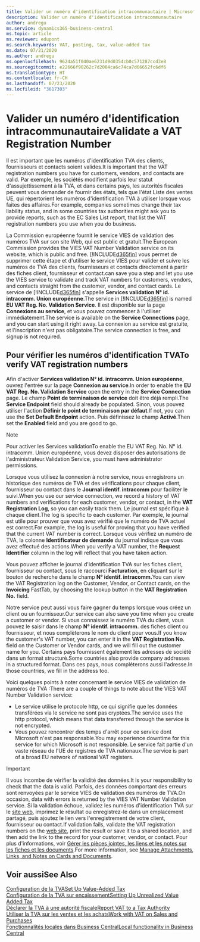```yaml
---
title: Valider un numéro d'identification intracommunautaire | Microsoft Docs
description: Valider un numéro d'identification intracommunautaire
author: andregu
ms.service: dynamics365-business-central
ms.topic: article
ms.reviewer: edupont
ms.search.keywords: VAT, posting, tax, value-added tax
ms.date: 07/21/2020
ms.author: andregu
ms.openlocfilehash: 9624a51f040ae6231d9d0354cb0c571287ccd3e8
ms.sourcegitcommit: e22666f90262c7d2084ca6c74ca7d66652fc6df6
ms.translationtype: HT
ms.contentlocale: fr-CH
ms.lasthandoff: 07/23/2020
ms.locfileid: "3617303"
---
```

# <a name="validate-a-vat-registration-number"></a><span data-ttu-id="dc104-103">Valider un numéro d'identification intracommunautaire</span><span class="sxs-lookup"><span data-stu-id="dc104-103">Validate a VAT Registration Number</span></span>

<span data-ttu-id="dc104-104">Il est important que les numéros d'identification TVA des clients, fournisseurs et contacts soient valides.</span><span class="sxs-lookup"><span data-stu-id="dc104-104">It is important that the VAT registration numbers you have for customers, vendors, and contacts are valid.</span></span> <span data-ttu-id="dc104-105">Par exemple, les sociétés modifient parfois leur statut d'assujettissement à la TVA, et dans certains pays, les autorités fiscales peuvent vous demander de fournir des états, tels que l'état Liste des ventes UE, qui répertorient les numéros d'identification TVA à utiliser lorsque vous faites des affaires.</span><span class="sxs-lookup"><span data-stu-id="dc104-105">For example, companies sometimes change their tax liability status, and in some countries tax authorities might ask you to provide reports, such as the EC Sales List report, that list the VAT registration numbers you use when you do business.</span></span>

<span data-ttu-id="dc104-106">La Commission européenne fournit le service VIES de validation des numéros TVA sur son site Web, qui est public et gratuit.</span><span class="sxs-lookup"><span data-stu-id="dc104-106">The European Commission provides the VIES VAT Number Validation service on its website, which is public and free.</span></span> [!INCLUDE[d365fin](includes/d365fin_md.md)] <span data-ttu-id="dc104-107">vous permet de supprimer cette étape et d'utiliser le service VIES pour valider et suivre les numéros de TVA des clients, fournisseurs et contacts directement à partir des fiches client, fournisseur et contact.</span><span class="sxs-lookup"><span data-stu-id="dc104-107">can save you a step and let you use the VIES service to validate and track VAT numbers for customers, vendors, and contacts straight from the customer, vendor, and contact cards.</span></span> <span data-ttu-id="dc104-108">Le service de [!INCLUDE[d365fin](includes/d365fin_md.md)] s'appelle **Services validation N° id. intracomm. Union européenne**.</span><span class="sxs-lookup"><span data-stu-id="dc104-108">The service in [!INCLUDE[d365fin](includes/d365fin_md.md)] is named **EU VAT Reg. No. Validation Service**.</span></span> <span data-ttu-id="dc104-109">Il est disponible sur la page **Connexions au service**, et vous pouvez commencer à l'utiliser immédiatement.</span><span class="sxs-lookup"><span data-stu-id="dc104-109">The service is available on the **Service Connections** page, and you can start using it right away.</span></span> <span data-ttu-id="dc104-110">La connexion au service est gratuite, et l'inscription n'est pas obligatoire.</span><span class="sxs-lookup"><span data-stu-id="dc104-110">The service connection is free, and signup is not required.</span></span>

## <a name="to-verify-vat-registration-numbers"></a><span data-ttu-id="dc104-111">Pour vérifier les numéros d'identification TVA</span><span class="sxs-lookup"><span data-stu-id="dc104-111">To verify VAT registration numbers</span></span>

<span data-ttu-id="dc104-112">Afin d'activer **Services validation N° id. intracomm. Union européenne**, ouvrez l'entrée sur la page **Connexion au service**.</span><span class="sxs-lookup"><span data-stu-id="dc104-112">In order to enable the **EU VAT Reg. No. Validation Service** open the entry in the **Service Connection** page.</span></span> <span data-ttu-id="dc104-113">Le champ **Point de terminaison de service** doit être déjà rempli.</span><span class="sxs-lookup"><span data-stu-id="dc104-113">The **Service Endpoint** field should already be populated.</span></span> <span data-ttu-id="dc104-114">Sinon, vous pouvez utiliser l'action **Définir le point de terminaison par défaut**.</span><span class="sxs-lookup"><span data-stu-id="dc104-114">If not, you can use the **Set Default Endpoint** action.</span></span> <span data-ttu-id="dc104-115">Puis définissez le champ **Activé**.</span><span class="sxs-lookup"><span data-stu-id="dc104-115">Then set the **Enabled** field and you are good to go.</span></span>

> [!NOTE]
> <span data-ttu-id="dc104-116">Pour activer les Services validation</span><span class="sxs-lookup"><span data-stu-id="dc104-116">To enable the EU VAT Reg. No.</span></span> <span data-ttu-id="dc104-117">N° id. intracomm. Union européenne, vous devez disposer des autorisations de l'administrateur.</span><span class="sxs-lookup"><span data-stu-id="dc104-117">Validation Service, you must have administrator permissions.</span></span>

<span data-ttu-id="dc104-118">Lorsque vous utilisez la connexion à notre service, nous enregistrons un historique des numéros de TVA et des vérifications pour chaque client, fournisseur ou contact dans le **Journal identif. intracomm** pour faciliter le suivi.</span><span class="sxs-lookup"><span data-stu-id="dc104-118">When you use our service connection, we record a history of VAT numbers and verifications for each customer, vendor, or contact, in the **VAT Registration Log**, so you can easily track them.</span></span> <span data-ttu-id="dc104-119">Le journal est spécifique à chaque client.</span><span class="sxs-lookup"><span data-stu-id="dc104-119">The log is specific to each customer.</span></span> <span data-ttu-id="dc104-120">Par exemple, le journal est utile pour prouver que vous avez vérifié que le numéro de TVA actuel est correct.</span><span class="sxs-lookup"><span data-stu-id="dc104-120">For example, the log is useful for proving that you have verified that the current VAT number is correct.</span></span> <span data-ttu-id="dc104-121">Lorsque vous vérifiez un numéro de TVA, la colonne **Identificateur de demande** du journal indique que vous avez effectué des actions.</span><span class="sxs-lookup"><span data-stu-id="dc104-121">When you verify a VAT number, the **Request Identifier** column in the log will reflect that you have taken action.</span></span>

<span data-ttu-id="dc104-122">Vous pouvez afficher le journal d'identification TVA sur les fiches client, fournisseur ou contact, sous le raccourci **Facturation**, en cliquant sur le bouton de recherche dans le champ **N° identif. intracomm.**</span><span class="sxs-lookup"><span data-stu-id="dc104-122">You can view the VAT Registration log on the Customer, Vendor, or Contact cards, on the **Invoicing** FastTab, by choosing the lookup button in the **VAT Registration No.** field.</span></span>  

<span data-ttu-id="dc104-123">Notre service peut aussi vous faire gagner du temps lorsque vous créez un client ou un fournisseur.</span><span class="sxs-lookup"><span data-stu-id="dc104-123">Our service can also save you time when you create a customer or vendor.</span></span> <span data-ttu-id="dc104-124">Si vous connaissez le numéro TVA du client, vous pouvez le saisir dans le champ **N° identif. intracomm.** des fiches client ou fournisseur, et nous complèterons le nom du client pour vous.</span><span class="sxs-lookup"><span data-stu-id="dc104-124">If you know the customer's VAT number, you can enter it in the **VAT Registration No.** field on the Customer or Vendor cards, and we will fill out the customer name for you.</span></span> <span data-ttu-id="dc104-125">Certains pays fournissent également les adresses de société dans un format structuré.</span><span class="sxs-lookup"><span data-stu-id="dc104-125">Some countries also provide company addresses in a structured format.</span></span> <span data-ttu-id="dc104-126">Dans ces pays, nous compléterons aussi l'adresse.</span><span class="sxs-lookup"><span data-stu-id="dc104-126">In those countries, we fill in the address too.</span></span>  

<span data-ttu-id="dc104-127">Voici quelques points à noter concernant le service VIES de validation de numéros de TVA :</span><span class="sxs-lookup"><span data-stu-id="dc104-127">There are a couple of things to note about the VIES VAT Number Validation service:</span></span>

* <span data-ttu-id="dc104-128">Le service utilise le protocole http, ce qui signifie que les données transférées via le service ne sont pas cryptées.</span><span class="sxs-lookup"><span data-stu-id="dc104-128">The service uses the http protocol, which means that data transferred through the service is not encrypted.</span></span>  
* <span data-ttu-id="dc104-129">Vous pouvez rencontrer des temps d'arrêt pour ce service dont Microsoft n'est pas responsable.</span><span class="sxs-lookup"><span data-stu-id="dc104-129">You may experience downtime for this service for which Microsoft is not responsible.</span></span> <span data-ttu-id="dc104-130">Le service fait partie d'un vaste réseau de l'UE de registres de TVA nationaux.</span><span class="sxs-lookup"><span data-stu-id="dc104-130">The service is part of a broad EU network of national VAT registers.</span></span>

> [!IMPORTANT]
> <span data-ttu-id="dc104-131">Il vous incombe de vérifier la validité des données.</span><span class="sxs-lookup"><span data-stu-id="dc104-131">It is your responsibility to check that the data is valid.</span></span> <span data-ttu-id="dc104-132">Parfois, des données comportant des erreurs sont renvoyées par le service VIES de validation des numéros de TVA.</span><span class="sxs-lookup"><span data-stu-id="dc104-132">On occasion, data with errors is returned by the VIES VAT Number Validation service.</span></span> <span data-ttu-id="dc104-133">Si la validation échoue, validez les numéros d'identification TVA sur le [site web](https://ec.europa.eu/taxation_customs/vies/), imprimez le résultat ou enregistrez-le dans un emplacement partagé, puis ajoutez le lien vers l'enregistrement de votre client, fournisseur ou contact.</span><span class="sxs-lookup"><span data-stu-id="dc104-133">If validation fails, validate the VAT registration numbers on the [web site](https://ec.europa.eu/taxation_customs/vies/), print the result or save it to a shared location, and then add the link to the record for your customer, vendor, or contact.</span></span> <span data-ttu-id="dc104-134">Pour plus d'informations, voir [Gérer les pièces jointes, les liens et les notes sur les fiches et les documents](ui-how-add-link-to-record.md).</span><span class="sxs-lookup"><span data-stu-id="dc104-134">For more information, see [Manage Attachments, Links, and Notes on Cards and Documents](ui-how-add-link-to-record.md).</span></span>

## <a name="see-also"></a><span data-ttu-id="dc104-135">Voir aussi</span><span class="sxs-lookup"><span data-stu-id="dc104-135">See Also</span></span>

[<span data-ttu-id="dc104-136">Configuration de la TVA</span><span class="sxs-lookup"><span data-stu-id="dc104-136">Set Up Value-Added Tax</span></span>](finance-setup-vat.md)  
[<span data-ttu-id="dc104-137">Configuration de la TVA sur encaissement</span><span class="sxs-lookup"><span data-stu-id="dc104-137">Setting Up Unrealized Value Added Tax</span></span>](finance-setup-unrealized-vat.md)  
[<span data-ttu-id="dc104-138">Déclarer la TVA à une autorité fiscale</span><span class="sxs-lookup"><span data-stu-id="dc104-138">Report VAT to a Tax Authority</span></span>](finance-how-report-vat.md)  
[<span data-ttu-id="dc104-139">Utiliser la TVA sur les ventes et les achats</span><span class="sxs-lookup"><span data-stu-id="dc104-139">Work with VAT on Sales and Purchases</span></span>](finance-work-with-vat.md)  
[<span data-ttu-id="dc104-140">Fonctionnalités locales dans Business Central</span><span class="sxs-lookup"><span data-stu-id="dc104-140">Local functionality in Business Central</span></span>](about-localization.md)  
